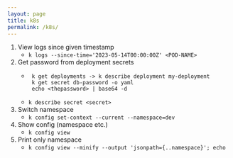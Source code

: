 ```yaml
---
layout: page
title: k8s
permalink: /k8s/
---
```


1. View logs since given timestamp
   - `k logs --since-time='2023-05-14T00:00:00Z' <POD-NAME>`
2. Get password from deployment secrets
   - ```shell
      k get deployments -> k describe deployment my-deployment
      k get secret db-password -o yaml
      echo <thepassword> | base64 -d
     ```
   - `k describe secret <secret>`
3. Switch namespace
   - `k config set-context --current --namespace=dev`
4. Show config (namespace etc.)
   - `k config view`
5. Print only namespace
   - `k config view --minify --output 'jsonpath={..namespace}'; echo`
